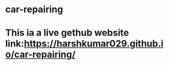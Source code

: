 # car-repairing
# This ia a live gethub website link:https://harshkumar029.github.io/car-repairing/
